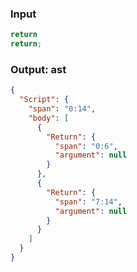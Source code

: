 ### Input
```js
return
return;
```

### Output: ast
```json
{
  "Script": {
    "span": "0:14",
    "body": [
      {
        "Return": {
          "span": "0:6",
          "argument": null
        }
      },
      {
        "Return": {
          "span": "7:14",
          "argument": null
        }
      }
    ]
  }
}
```
